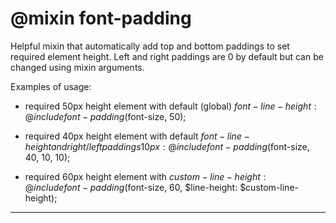 # @mixin font-padding

Helpful mixin that automatically add top and bottom paddings to set required element height.
Left and right paddings are 0 by default but can be changed using mixin arguments.

Examples of usage:
* required 50px height element with default (global) $font-line-height:
    @include font-padding($font-size, 50);

* required 40px height element with default $font-line-height and right/left paddings 10px:
    @include font-padding($font-size, 40, 10, 10);

* required 60px height element with $custom-line-height:
    @include font-padding($font-size, 60, $line-height: $custom-line-height);
---
